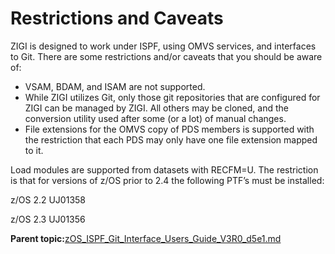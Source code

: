 # Restrictions and Caveats

ZIGI is designed to work under ISPF, using OMVS services, and interfaces to Git. There are some restrictions and/or caveats that you should be aware of:

-   VSAM, BDAM, and ISAM are not supported.
-   While ZIGI utilizes Git, only those git repositories that are configured for ZIGI can be managed by ZIGI. All others may be cloned, and the conversion utility used after some \(or a lot\) of manual changes.
-   File extensions for the OMVS copy of PDS members is supported with the restriction that each PDS may only have one file extension mapped to it.

Load modules are supported from datasets with RECFM=U. The restriction is that for versions of z/OS prior to 2.4 the following PTF’s must be installed:

z/OS 2.2 UJ01358

z/OS 2.3 UJ01356

**Parent topic:**[zOS\_ISPF\_Git\_Interface\_Users\_Guide\_V3R0\_d5e1.md](zOS_ISPF_Git_Interface_Users_Guide_V3R0_d5e1.md)

